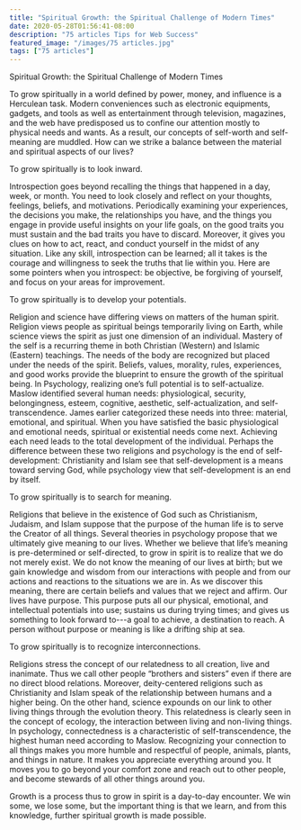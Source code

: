 ```yaml
---
title: "Spiritual Growth: the Spiritual Challenge of Modern Times"
date: 2020-05-28T01:56:41-08:00
description: "75 articles Tips for Web Success"
featured_image: "/images/75 articles.jpg"
tags: ["75 articles"]
---
```


Spiritual Growth: the Spiritual Challenge of Modern Times 


To grow spiritually in a world defined by power, money, and influence is a Herculean task. Modern conveniences such as electronic equipments, gadgets, and tools as well as entertainment through television, magazines, and the web have predisposed us to confine our attention mostly to physical needs and wants. As a result, our concepts of self-worth and self-meaning are muddled. How can we strike a balance between the material and spiritual aspects of our lives? 

To grow spiritually is to look inward.

Introspection goes beyond recalling the things that happened in a day, week, or month. You need to look closely and reflect on your thoughts, feelings, beliefs, and motivations. Periodically examining your experiences, the decisions you make, the relationships you have, and the things you engage in provide useful insights on your life goals, on the good traits you must sustain and the bad traits you have to discard. Moreover, it gives you clues on how to act, react, and conduct yourself in the midst of any situation. Like any skill, introspection can be learned; all it takes is the courage and willingness to seek the truths that lie within you. Here are some pointers when you introspect: be objective, be forgiving of yourself, and focus on your areas for improvement.

To grow spiritually is to develop your potentials.

Religion and science have differing views on matters of the human spirit. Religion views people as spiritual beings temporarily living on Earth, while science views the spirit as just one dimension of an individual. Mastery of the self is a recurring theme in both Christian (Western) and Islamic (Eastern) teachings. The needs of the body are recognized but placed under the needs of the spirit. Beliefs, values, morality, rules, experiences, and good works provide the blueprint to ensure the growth of the spiritual being. In Psychology, realizing one’s full potential is to self-actualize. Maslow identified several human needs: physiological, security, belongingness, esteem, cognitive, aesthetic, self-actualization, and self-transcendence. James earlier categorized these needs into three: material, emotional, and spiritual. When you have satisfied the basic physiological and emotional needs, spiritual or existential needs come next. Achieving each need leads to the total development of the individual. Perhaps the difference between these two religions and psychology is the end of self-development: Christianity and Islam see that self-development is a means toward serving God, while psychology view that self-development is an end by itself.

To grow spiritually is to search for meaning.

Religions that believe in the existence of God such as Christianism, Judaism, and Islam suppose that the purpose of the human life is to serve the Creator of all things. Several theories in psychology propose that we ultimately give meaning to our lives. Whether we believe that life’s meaning is pre-determined or self-directed, to grow in spirit is to realize that we do not merely exist. We do not know the meaning of our lives at birth; but we gain knowledge and wisdom from our interactions with people and from our actions and reactions to the situations we are in. As we discover this meaning, there are certain beliefs and values that we reject and affirm.  Our lives have purpose. This purpose puts all our physical, emotional, and intellectual potentials into use; sustains us during trying times; and gives us something to look forward to---a goal to achieve, a destination to reach. A person without purpose or meaning is like a drifting ship at sea.

To grow spiritually is to recognize interconnections.

Religions stress the concept of our relatedness to all creation, live and inanimate. Thus we call other people “brothers and sisters” even if there are no direct blood relations. Moreover, deity-centered religions such as Christianity and Islam speak of the relationship between humans and a higher being. On the other hand, science expounds on our link to other living things through the evolution theory. This relatedness is clearly seen in the concept of ecology, the interaction between living and non-living things. In psychology, connectedness is a characteristic of self-transcendence, the highest human need according to Maslow. Recognizing your connection to all things makes you more humble and respectful of people, animals, plants, and things in nature. It makes you appreciate everything around you. It moves you to go beyond your comfort zone and reach out to other people, and become stewards of all other things around you.

Growth is a process thus to grow in spirit is a day-to-day encounter. We win some, we lose some, but the important thing is that we learn, and from this knowledge, further spiritual growth is made possible. 


